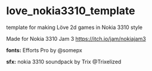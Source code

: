 # love_nokia3310_template
template for making Löve 2d games in Nokia 3310 style

Made for Nokia 3310 Jam 3 https://itch.io/jam/nokiajam3

**fonts:** Efforts Pro by @somepx

**sfx:** nokia 3310 soundpack by Trix @Trixelized

